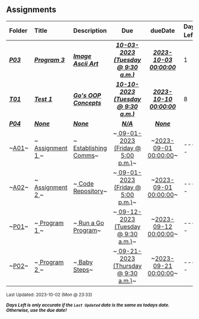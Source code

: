 ## Assignments

| Folder | Title | Description | Due | dueDate | Days Left<sup>*</sup> |
|:------|:------|:------|:-----:|:-----:|-----|
| ***<a href="https://github.com/rugbyprof/4143-PLC/tree/master/Assignments/P03">P03</a>*** | ***<a href="https://github.com/rugbyprof/4143-PLC/tree/master/Assignments/P03"> Program 3 </a>*** | ***<a href="https://github.com/rugbyprof/4143-PLC/tree/master/Assignments/P03"> Image Ascii Art</a>*** | ***<a href="https://github.com/rugbyprof/4143-PLC/tree/master/Assignments/P03"> 10-03-2023 (Tuesday @ 9:30 a.m.)</a>*** | ***<a href="https://github.com/rugbyprof/4143-PLC/tree/master/Assignments/P03">2023-10-03 00:00:00</a>*** | 1 |
| ***<a href="https://github.com/rugbyprof/4143-PLC/tree/master/Assignments/T01">T01</a>*** | ***<a href="https://github.com/rugbyprof/4143-PLC/tree/master/Assignments/T01"> Test 1 </a>*** | ***<a href="https://github.com/rugbyprof/4143-PLC/tree/master/Assignments/T01"> Go's OOP Concepts</a>*** | ***<a href="https://github.com/rugbyprof/4143-PLC/tree/master/Assignments/T01"> 10-10-2023 (Tuesday @ 9:30 a.m.)</a>*** | ***<a href="https://github.com/rugbyprof/4143-PLC/tree/master/Assignments/T01">2023-10-10 00:00:00</a>*** | 8 |
| ***<a href="https://github.com/rugbyprof/4143-PLC/tree/master/Assignments/P04">P04</a>*** | ***<a href="https://github.com/rugbyprof/4143-PLC/tree/master/Assignments/P04">None</a>*** | ***<a href="https://github.com/rugbyprof/4143-PLC/tree/master/Assignments/P04">None</a>*** | ***<a href="https://github.com/rugbyprof/4143-PLC/tree/master/Assignments/P04">N/A</a>*** | ***<a href="https://github.com/rugbyprof/4143-PLC/tree/master/Assignments/P04">None</a>*** |  |
| ~<a href="https://github.com/rugbyprof/4143-PLC/tree/master/Assignments/A01">A01</a>~ | ~<a href="https://github.com/rugbyprof/4143-PLC/tree/master/Assignments/A01"> Assignment 1 </a>~ | ~<a href="https://github.com/rugbyprof/4143-PLC/tree/master/Assignments/A01"> Establishing Comms</a>~ | ~<a href="https://github.com/rugbyprof/4143-PLC/tree/master/Assignments/A01"> 09-01-2023 (Friday @ 5:00 p.m.)</a>~ | ~<a href="https://github.com/rugbyprof/4143-PLC/tree/master/Assignments/A01">2023-09-01 00:00:00</a>~ | ---- |
| ~<a href="https://github.com/rugbyprof/4143-PLC/tree/master/Assignments/A02">A02</a>~ | ~<a href="https://github.com/rugbyprof/4143-PLC/tree/master/Assignments/A02"> Assignment 2 </a>~ | ~<a href="https://github.com/rugbyprof/4143-PLC/tree/master/Assignments/A02"> Code Repository</a>~ | ~<a href="https://github.com/rugbyprof/4143-PLC/tree/master/Assignments/A02"> 09-01-2023 (Friday @ 5:00 p.m.)</a>~ | ~<a href="https://github.com/rugbyprof/4143-PLC/tree/master/Assignments/A02">2023-09-01 00:00:00</a>~ | ---- |
| ~<a href="https://github.com/rugbyprof/4143-PLC/tree/master/Assignments/P01">P01</a>~ | ~<a href="https://github.com/rugbyprof/4143-PLC/tree/master/Assignments/P01"> Program 1 </a>~ | ~<a href="https://github.com/rugbyprof/4143-PLC/tree/master/Assignments/P01"> Run a Go Program</a>~ | ~<a href="https://github.com/rugbyprof/4143-PLC/tree/master/Assignments/P01"> 09-12-2023 (Tuesday @ 9:30 a.m.)</a>~ | ~<a href="https://github.com/rugbyprof/4143-PLC/tree/master/Assignments/P01">2023-09-12 00:00:00</a>~ | ---- |
| ~<a href="https://github.com/rugbyprof/4143-PLC/tree/master/Assignments/P02">P02</a>~ | ~<a href="https://github.com/rugbyprof/4143-PLC/tree/master/Assignments/P02"> Program 2 </a>~ | ~<a href="https://github.com/rugbyprof/4143-PLC/tree/master/Assignments/P02"> Baby Steps</a>~ | ~<a href="https://github.com/rugbyprof/4143-PLC/tree/master/Assignments/P02"> 09-21-2023 (Thursday @ 9:30 a.m.)</a>~ | ~<a href="https://github.com/rugbyprof/4143-PLC/tree/master/Assignments/P02">2023-09-21 00:00:00</a>~ | ---- |

<sup>Last Updated: 2023-10-02 (Mon @ 23:33)</sup> 

<sup>***Days Left is only accurate if the `Last Updated` date is the same as todays date. Otherwise, use the due date!***</sup> 